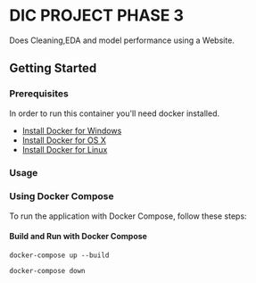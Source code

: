 # DIC PROJECT PHASE 3 
Does Cleaning,EDA and model performance using a Website.

## Getting Started
### Prerequisites

In order to run this container you'll need docker installed.

- [Install Docker for Windows](https://docs.docker.com/docker-for-windows/install/)
- [Install Docker for OS X](https://docs.docker.com/docker-for-mac/install/)
- [Install Docker for Linux](https://docs.docker.com/engine/install/)

### Usage
### Using Docker Compose

To run the application with Docker Compose, follow these steps:

#### Build and Run with Docker Compose

```shell
docker-compose up --build

docker-compose down 

